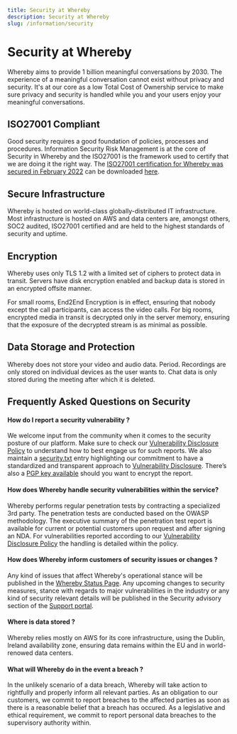 ```yaml
title: Security at Whereby
description: Security at Whereby
slug: /information/security
```

# Security at Whereby

Whereby aims to provide 1 billion meaningful conversations by 2030. 
The experience of a meaningful conversation cannot exist without privacy and security. 
It's at our core as a low Total Cost of Ownership service to make sure privacy and security is handled while you and your users enjoy your meaningful conversations.


## ISO27001 Compliant

Good security requires a good foundation of policies, processes and procedures. Information Security Risk Management is at the core of Security in Whereby and the ISO27001 is the framework used to certify that we are doing it the right way.
The [ISO27001 certification for Whereby was secured in February 2022](https://whereby.com/blog/whereby-certified-with-iso-27001-certification/) can be downloaded [here](https://drive.google.com/file/d/12uzUXaz98al5HgkQvczrIRcvA2TzncYO/view?usp=sharing).

## Secure Infrastructure

Whereby is hosted on world-class globally-distributed IT infrastructure. Most infrastructure is hosted on AWS and data centers are, amongst others, SOC2 audited, ISO27001 certified and are held to the highest standards of security and uptime. 

## Encryption

Whereby uses only TLS 1.2 with a limited set of ciphers to protect data in transit. Servers have disk encryption enabled and backup data is stored in an encrypted offsite manner.

For small rooms, End2End Encryption is in effect, ensuring that nobody except the call participants, can access the video calls. For big  rooms, encrypted media in transit is decrypted only in the server memory, ensuring that the exposure of the decrypted stream is as minimal as possible.

## Data Storage and Protection

Whereby does not store your video and audio data. Period. Recordings are only stored on individual devices as the user wants to. Chat data is only stored during the meeting after which it is deleted. 


## Frequently Asked Questions on Security

#### How do I report a security vulnerability ? 
We welcome input from the community when it comes to the security posture of our platform. Make sure to check our [Vulnerability Disclosure Policy](https://whereby.com/information/security/vdp) to understand how to best engage us for such reports. We also maintain a [security.txt](https://whereby.com/security.txt) entry highlighting our commitment to have a standardized and transparent approach to [Vulnerability Disclosure](https://whereby.com/information/security/vdp). There’s also a [PGP key available](https://whereby.com/pgp-key.txt) should you want to encrypt the report. 

#### How does Whereby handle security vulnerabilities within the service?
Whereby performs regular penetration tests by contracting a specialized 3rd party. The penetration tests are conducted based on the OWASP methodology. The executive summary of the penetration test report is available for current or potential customers upon request and after signing an NDA. For vulnerabilities reported according to 
our [Vulnerability Disclosure Policy](https://whereby.com/information/security/vdp) the handling is detailed within the policy.

#### How does Whereby inform customers of security issues or changes ? 
Any kind of issues that affect Whereby's operational stance will be published in the [Whereby Status Page](https://wherebystatus.com/). 
Any upcoming changes to security measures, stance with regards to major vulnerabilities in the industry or any kind of security relevant details will be published in the Security advisory section of the [Support portal](https://whereby.helpscoutdocs.com/article/729-whereby-security-advisories).

#### Where is data stored ?
Whereby relies mostly on AWS for its core infrastructure, using the Dublin, Ireland availability zone, ensuring data remains within the EU and in world-renowed data centers.

#### What will Whereby do in the event a breach ? 
In the unlikely scenario of a data breach, Whereby will take action to rightfully and properly inform all relevant parties. As an obligation to our customers, we commit to report breaches to the affected parties as soon as there is a reasonable belief that a breach has occured. As a legislative and ethical requirement, we commit to report personal data breaches to the supervisory authority within.
